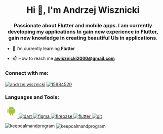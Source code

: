 <h1 align="center">Hi 👋, I'm Andrzej Wisznicki</h1>
<h3 align="center">Passionate about Flutter and mobile apps. I am currently developing my applications to gain new experience in Flutter, gain new knowledge in creating beautiful UIs in applications.</h3>

- 🌱 I’m currently learning **Flutter**

- 📫 How to reach me **awisznicki2000@gmail.com**

<h3 align="left">Connect with me:</h3>
<p align="left">
<a href="https://linkedin.com/in/andrzej wisznicki" target="blank"><img align="center" src="https://raw.githubusercontent.com/rahuldkjain/github-profile-readme-generator/master/src/images/icons/Social/linked-in-alt.svg" alt="andrzej wisznicki" height="30" width="40" /></a>
<a href="https://stackoverflow.com/users/15984520" target="blank"><img align="center" src="https://raw.githubusercontent.com/rahuldkjain/github-profile-readme-generator/master/src/images/icons/Social/stack-overflow.svg" alt="15984520" height="30" width="40" /></a>
</p>

<h3 align="left">Languages and Tools:</h3>
<p align="left"> <a href="https://developer.android.com" target="_blank" rel="noreferrer"> <img src="https://raw.githubusercontent.com/devicons/devicon/master/icons/android/android-original-wordmark.svg" alt="android" width="40" height="40"/> </a> <a href="https://dart.dev" target="_blank" rel="noreferrer"> <img src="https://www.vectorlogo.zone/logos/dartlang/dartlang-icon.svg" alt="dart" width="40" height="40"/> </a> <a href="https://www.figma.com/" target="_blank" rel="noreferrer"> <img src="https://www.vectorlogo.zone/logos/figma/figma-icon.svg" alt="figma" width="40" height="40"/> </a> <a href="https://firebase.google.com/" target="_blank" rel="noreferrer"> <img src="https://www.vectorlogo.zone/logos/firebase/firebase-icon.svg" alt="firebase" width="40" height="40"/> </a> <a href="https://flutter.dev" target="_blank" rel="noreferrer"> <img src="https://www.vectorlogo.zone/logos/flutterio/flutterio-icon.svg" alt="flutter" width="40" height="40"/> </a> <a href="https://git-scm.com/" target="_blank" rel="noreferrer"> <img src="https://www.vectorlogo.zone/logos/git-scm/git-scm-icon.svg" alt="git" width="40" height="40"/> </a> </p>

<p><img align="left" src="https://github-readme-stats.vercel.app/api/top-langs?username=keepcalmandprogram&show_icons=true&locale=en&layout=compact" alt="keepcalmandprogram" /></p>

<p>&nbsp;<img align="center" src="https://github-readme-stats.vercel.app/api?username=keepcalmandprogram&show_icons=true&locale=en" alt="keepcalmandprogram" /></p>

